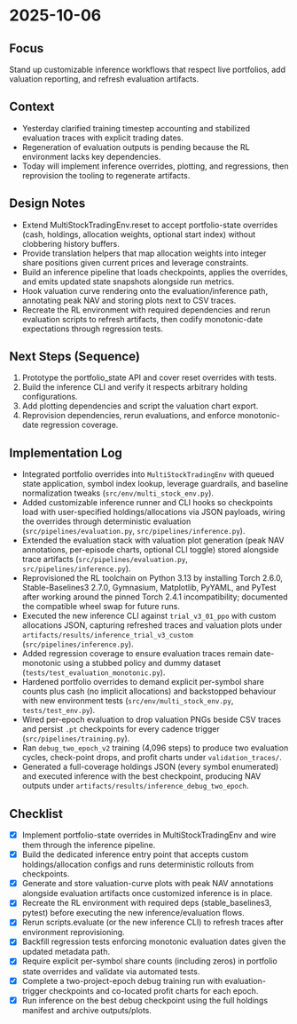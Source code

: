 # 2025-10-06

## Focus
Stand up customizable inference workflows that respect live portfolios, add valuation reporting, and refresh evaluation artifacts.

## Context
- Yesterday clarified training timestep accounting and stabilized evaluation traces with explicit trading dates.
- Regeneration of evaluation outputs is pending because the RL environment lacks key dependencies.
- Today will implement inference overrides, plotting, and regressions, then reprovision the tooling to regenerate artifacts.

## Design Notes
- Extend MultiStockTradingEnv.reset to accept portfolio-state overrides (cash, holdings, allocation weights, optional start index) without clobbering history buffers.
- Provide translation helpers that map allocation weights into integer share positions given current prices and leverage constraints.
- Build an inference pipeline that loads checkpoints, applies the overrides, and emits updated state snapshots alongside run metrics.
- Hook valuation curve rendering onto the evaluation/inference path, annotating peak NAV and storing plots next to CSV traces.
- Recreate the RL environment with required dependencies and rerun evaluation scripts to refresh artifacts, then codify monotonic-date expectations through regression tests.

## Next Steps (Sequence)
1. Prototype the portfolio_state API and cover reset overrides with tests.
2. Build the inference CLI and verify it respects arbitrary holding configurations.
3. Add plotting dependencies and script the valuation chart export.
4. Reprovision dependencies, rerun evaluations, and enforce monotonic-date regression coverage.

## Implementation Log
- Integrated portfolio overrides into `MultiStockTradingEnv` with queued state application, symbol index lookup, leverage guardrails, and baseline normalization tweaks (`src/env/multi_stock_env.py`).
- Added customizable inference runner and CLI hooks so checkpoints load with user-specified holdings/allocations via JSON payloads, wiring the overrides through deterministic evaluation (`src/pipelines/evaluation.py`, `src/pipelines/inference.py`).
- Extended the evaluation stack with valuation plot generation (peak NAV annotations, per-episode charts, optional CLI toggle) stored alongside trace artifacts (`src/pipelines/evaluation.py`, `src/pipelines/inference.py`).
- Reprovisioned the RL toolchain on Python 3.13 by installing Torch 2.6.0, Stable-Baselines3 2.7.0, Gymnasium, Matplotlib, PyYAML, and PyTest after working around the pinned Torch 2.4.1 incompatibility; documented the compatible wheel swap for future runs.
- Executed the new inference CLI against `trial_v3_01_ppo` with custom allocations JSON, capturing refreshed traces and valuation plots under `artifacts/results/inference_trial_v3_custom` (`src/pipelines/inference.py`).
- Added regression coverage to ensure evaluation traces remain date-monotonic using a stubbed policy and dummy dataset (`tests/test_evaluation_monotonic.py`).
- Hardened portfolio overrides to demand explicit per-symbol share counts plus cash (no implicit allocations) and backstopped behaviour with new environment tests (`src/env/multi_stock_env.py`, `tests/test_env.py`).
- Wired per-epoch evaluation to drop valuation PNGs beside CSV traces and persist `.pt` checkpoints for every cadence trigger (`src/pipelines/training.py`).
- Ran `debug_two_epoch_v2` training (4,096 steps) to produce two evaluation cycles, check-point drops, and profit charts under `validation_traces/`.
- Generated a full-coverage holdings JSON (every symbol enumerated) and executed inference with the best checkpoint, producing NAV outputs under `artifacts/results/inference_debug_two_epoch`.

## Checklist
- [x] Implement portfolio-state overrides in MultiStockTradingEnv and wire them through the inference pipeline.
- [x] Build the dedicated inference entry point that accepts custom holdings/allocation configs and runs deterministic rollouts from checkpoints.
- [x] Generate and store valuation-curve plots with peak NAV annotations alongside evaluation artifacts once customized inference is in place.
- [x] Recreate the RL environment with required deps (stable_baselines3, pytest) before executing the new inference/evaluation flows.
- [x] Rerun scripts.evaluate (or the new inference CLI) to refresh traces after environment reprovisioning.
- [x] Backfill regression tests enforcing monotonic evaluation dates given the updated metadata path.
- [x] Require explicit per-symbol share counts (including zeros) in portfolio state overrides and validate via automated tests.
- [x] Complete a two-project-epoch debug training run with evaluation-trigger checkpoints and co-located profit charts for each epoch.
- [x] Run inference on the best debug checkpoint using the full holdings manifest and archive outputs/plots.
